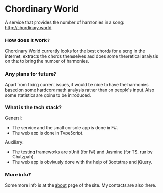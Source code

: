# Chordinary World
A service that provides the number of harmonies in a song: http://chordinary.world

### How does it work?
Chordinary World currently looks for the best chords for a song in the internet, extracts the chords themselves and does some theoretical analysis on that to bring the number of harmonies.

### Any plans for future?
Apart from fixing current issues, it would be nice to have the harmonies based on some hardcore math analysis rather than on people's input. Also some statistics are going to be introduced.

### What is the tech stack?
General:
- The service and the small console app is done in F#.
- The web app is done in TypeScript.

Auxiliary:
- The testing frameworks are xUnit (for F#) and Jasmine (for TS, run by Chutzpah).
- The web app is obviously done with the help of Bootstrap and jQuery.

### More info?
Some more info is at the [about](http://chordinary.world/about.html) page of the site. My contacts are also there.
